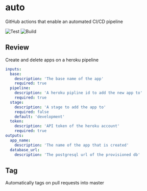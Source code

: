 # auto
GitHub actions that enable an automated CI/CD pipeline

![Test](https://github.com/STEM-C/auto/workflows/Test%20all%20actions/badge.svg) ![Build](https://github.com/STEM-C/auto/workflows/Build%20all%20actions/badge.svg)
<br/>

## Review
Create and delete apps on a heroku pipeline
``` yaml
inputs:
  base:
    description: 'The base name of the app'
    required: true
  pipeline: 
    description: 'A heroku pipline id to add the new app to'
    required: true
  stage:
    description: 'A stage to add the app to'
    required: false
    default: 'development'
  token:
    description: 'API token of the heroku account'
    required: true
outputs:
  app_name: 
    description: 'The name of the app that is created'
  database_url:
    description: 'The postgresql url of the provisioned db'
```

## Tag
Automatically tags on pull requests into master